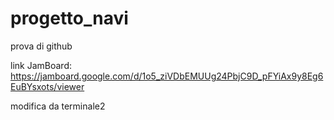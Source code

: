 # progetto_navi
prova di github

link JamBoard:
https://jamboard.google.com/d/1o5_ziVDbEMUUg24PbjC9D_pFYiAx9y8Eg6EuBYsxots/viewer

modifica da terminale2
